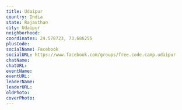 ```yaml
---
title: Udaipur
country: India
state: Rajasthan
city: Udaipur
neighborhood: 
coordinates: 24.578723, 73.686255
plusCode:
socialName: Facebook
socialURL: https://www.facebook.com/groups/free.code.camp.udaipur
chatName:
chatURL:
eventName:
eventURL:
leaderName:
leaderURL:
oldPhoto: 
coverPhoto:
---
```

